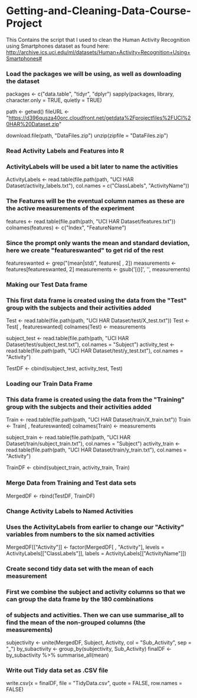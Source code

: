 # Getting-and-Cleaning-Data-Course-Project
This Contains the script that I used to clean the Human Activity Recognition using Smartphones dataset as found here:
http://archive.ics.uci.edu/ml/datasets/Human+Activity+Recognition+Using+Smartphones#


### Load the packages we will be using, as well as downloading the dataset
packages <- c("data.table", "tidyr", "dplyr")
sapply(packages, library, character.only = TRUE, quietly = TRUE)

path <- getwd()
fileURL <- "https://d396qusza40orc.cloudfront.net/getdata%2Fprojectfiles%2FUCI%20HAR%20Dataset.zip"

download.file(path, "DataFiles.zip")
unzip(zipfile = "DataFiles.zip")


### Read Activity Labels and Features into R
 ### ActivityLabels will be used a bit later to name the activities
ActivityLabels <- read.table(file.path(path, "UCI HAR Dataset/activity_labels.txt"),
                             col.names = c("ClassLabels", "ActivityName"))
 ### The Features will be the eventual column names as these are the active measurements of the experiment
features <- read.table(file.path(path, "UCI HAR Dataset/features.txt"))
        colnames(features) <- c("Index", "FeatureName")
 ### Since the prompt only wants the mean and standard deviation, here we create "featureswanted" to get rid of the rest
featureswanted <- grep("(mean|std)", features[ , 2])
        measurements <- features[featureswanted, 2]
        measurements <- gsub('[()]', '', measurements)


### Making our Test Data frame
  ### This first data frame is created using the data from the "Test" group with the subjects and their activities added
Test <- read.table(file.path(path, "UCI HAR Dataset/test/X_test.txt"))
        Test <- Test[ , featureswanted]
        colnames(Test) <- measurements

subject_test <- read.table(file.path(path, "UCI HAR Dataset/test/subject_test.txt"),
                           col.names = "Subject")
activity_test <- read.table(file.path(path, "UCI HAR Dataset/test/y_test.txt"),
                       col.names = "Activity")

TestDF <- cbind(subject_test, activity_test, Test)

### Loading our Train Data Frame
  ### This data frame is created using the data from the "Training" group with the subjects and their activities added
Train <- read.table(file.path(path, "UCI HAR Dataset/train/X_train.txt"))
        Train <- Train[ , featureswanted]
        colnames(Train) <- measurements

subject_train <- read.table(file.path(path, "UCI HAR Dataset/train/subject_train.txt"),
                            col.names = "Subject")
activity_train <- read.table(file.path(path, "UCI HAR Dataset/train/y_train.txt"),
                             col.names = "Activity")

TrainDF <- cbind(subject_train, activity_train, Train)

### Merge Data from Training and Test data sets
MergedDF <- rbind(TestDF, TrainDF)

### Change Activity Labels to Named Activities
  ### Uses the ActivityLabels from earlier to change our "Activity" variables from numbers to the six named activities
MergedDF[["Activity"]] <- factor(MergedDF[ , "Activity"], 
                                 levels = ActivityLabels[["ClassLabels"]],
                                 labels = ActivityLabels[["ActivityName"]])


###  Create second tidy data set with the mean of each measurement
  ### First we combine the subject and activity columns so that we can group the data frame by the 180 combinations
  ### of subjects and activities.  Then we can use summarise_all to find the mean of the non-grouped columns (the measurements)
subjectivity <- unite(MergedDF, Subject, Activity, col = "Sub_Activity", sep = "_")
by_subactivity <- group_by(subjectivity, Sub_Activity)
finalDF <- by_subactivity %>% summarise_all(mean)

### Write out Tidy data set as .CSV file
write.csv(x = finalDF, file = "TidyData.csv", quote = FALSE, row.names = FALSE)
